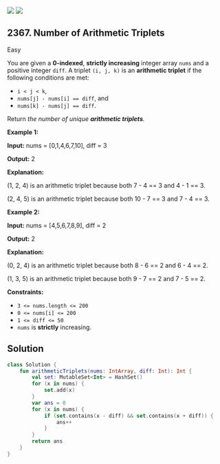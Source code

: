 [![](https://img.shields.io/github/stars/javadev/LeetCode-in-Kotlin?label=Stars&style=flat-square)](https://github.com/javadev/LeetCode-in-Kotlin)
[![](https://img.shields.io/github/forks/javadev/LeetCode-in-Kotlin?label=Fork%20me%20on%20GitHub%20&style=flat-square)](https://github.com/javadev/LeetCode-in-Kotlin/fork)

## 2367\. Number of Arithmetic Triplets

Easy

You are given a **0-indexed**, **strictly increasing** integer array `nums` and a positive integer `diff`. A triplet `(i, j, k)` is an **arithmetic triplet** if the following conditions are met:

*   `i < j < k`,
*   `nums[j] - nums[i] == diff`, and
*   `nums[k] - nums[j] == diff`.

Return _the number of unique **arithmetic triplets**._

**Example 1:**

**Input:** nums = [0,1,4,6,7,10], diff = 3

**Output:** 2

**Explanation:** 

(1, 2, 4) is an arithmetic triplet because both 7 - 4 == 3 and 4 - 1 == 3. 

(2, 4, 5) is an arithmetic triplet because both 10 - 7 == 3 and 7 - 4 == 3.

**Example 2:**

**Input:** nums = [4,5,6,7,8,9], diff = 2

**Output:** 2

**Explanation:** 

(0, 2, 4) is an arithmetic triplet because both 8 - 6 == 2 and 6 - 4 == 2. 

(1, 3, 5) is an arithmetic triplet because both 9 - 7 == 2 and 7 - 5 == 2.

**Constraints:**

*   `3 <= nums.length <= 200`
*   `0 <= nums[i] <= 200`
*   `1 <= diff <= 50`
*   `nums` is **strictly** increasing.

## Solution

```kotlin
class Solution {
    fun arithmeticTriplets(nums: IntArray, diff: Int): Int {
        val set: MutableSet<Int> = HashSet()
        for (x in nums) {
            set.add(x)
        }
        var ans = 0
        for (x in nums) {
            if (set.contains(x - diff) && set.contains(x + diff)) {
                ans++
            }
        }
        return ans
    }
}
```